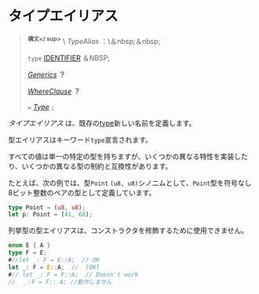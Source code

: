 # <!--Type aliases--> タイプエイリアス

> <!--**<sup>Syntax</sup>** \  _TypeAlias_ :\ &nbsp;&nbsp;-->
> **<sup>構文</ sup>** \  _TypeAlias_ ：\＆nbsp;＆nbsp;
> <!--`type` [IDENTIFIER] &nbsp;-->
> `type` [IDENTIFIER] ＆NBSP;
> <!--[_Generics_]  __?__ -->
> [_Generics_]  __？__ 
> <!--[_WhereClause_]  __?__ -->
> [_WhereClause_]  __？__ 
> <!--`=` [_Type_] `;`-->
> `=` [_Type_] `;`

<!--A  _type alias_  defines a new name for an existing [type].-->
 _タイプエイリアス_ は、既存の[type]新しい名前を定義します。
<!--Type aliases are declared with the keyword `type`.-->
型エイリアスはキーワード`type`宣言されます。
<!--Every value has a single, specific type, but may implement several different traits, or be compatible with several different type constraints.-->
すべての値は単一の特定の型を持ちますが、いくつかの異なる特性を実装したり、いくつかの異なる型の制約と互換性があります。

[type]: types.html

<!--For example, the following defines the type `Point` as a synonym for the type `(u8, u8)`, the type of pairs of unsigned 8 bit integers:-->
たとえば、次の例では、型`Point` `(u8, u8)`シノニムとして、`Point`型を符号なし8ビット整数のペアの型として定義しています。

```rust
type Point = (u8, u8);
let p: Point = (41, 68);
```

<!--A type alias to an enum type cannot be used to qualify the constructors:-->
列挙型の型エイリアスは、コンストラクタを修飾するために使用できません。

```rust
enum E { A }
type F = E;
#//let _: F = E::A;  // OK
let _: F = E::A;  //  [OK]
#// let _: F = F::A;  // Doesn't work
//  _：F = F:: A; //動作しません
```

<!--[IDENTIFIER]: identifiers.html
 [_Generics_]: items/generics.html
 [_WhereClause_]: items/generics.html#where-clauses
 [_Type_]: types.html
-->
[IDENTIFIER]: identifiers.html
 [_Generics_]: items/generics.html
 [_WhereClause_]: items/generics.html#where-clauses
 [_Type_]: types.html

